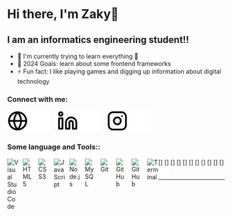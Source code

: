 # Hi there, I'm Zaky👋 

## I am an informatics engineering student!!

- 🌱 I'm currently trying to learn everything 🤣
- 🥅 2024 Goals: learn about some frontend frameworks
- ⚡ Fun fact: I like playing games and digging up information about digital technology

### Connect with me:

[![website](./img/globe-light.svg)](https://adamzakys.github.io/#gh-light-mode-only)
[![website](./img/globe-dark.svg)](https://adamzakys.github.io/#gh-dark-mode-only)
&nbsp;&nbsp;
[![website](./img/linkedin-light.svg)](https://www.linkedin.com/in/adamzaky/#gh-light-mode-only)
[![website](./img/linkedin-dark.svg)](https://www.linkedin.com/in/adamzaky/#gh-dark-mode-only)
&nbsp;&nbsp;
[![website](./img/instagram-light.svg)](https://www.instagram.com/adamzaky_j/#gh-light-mode-only)
[![website](./img/instagram-dark.svg)](https://www.instagram.com/adamzaky_j/#gh-dark-mode-only)

### Some language and Tools::

[<img align="left" alt="Visual Studio Code" width="26px" src="https://cdn.jsdelivr.net/gh/devicons/devicon/icons/vscode/vscode-original.svg" style="padding-right:10px;" />]
[<img align="left" alt="HTML5" width="26px" src="https://cdn.jsdelivr.net/gh/devicons/devicon/icons/html5/html5-original.svg" style="padding-right:10px;" />]
[<img align="left" alt="CSS3" width="26px" src="https://cdn.jsdelivr.net/gh/devicons/devicon/icons/css3/css3-original.svg" style="padding-right:10px;" />]
[<img align="left" alt="JavaScript" width="26px" src="https://cdn.jsdelivr.net/gh/devicons/devicon/icons/javascript/javascript-original.svg" style="padding-right:10px;" />]
[<img align="left" alt="Node.js" width="26px" src="https://cdn.jsdelivr.net/gh/devicons/devicon/icons/nodejs/nodejs-original.svg" style="padding-right:10px;" />]
[<img align="left" alt="MySQL" width="26px" src="https://cdn.jsdelivr.net/gh/devicons/devicon/icons/mysql/mysql-original.svg" style="padding-right:10px;" />]
[<img align="left" alt="Git" width="26px" src="https://cdn.jsdelivr.net/gh/devicons/devicon/icons/git/git-original.svg" style="padding-right:10px;" />]
[<img align="left" alt="GitHub" width="26px" src="https://user-images.githubusercontent.com/3369400/139447912-e0f43f33-6d9f-45f8-be46-2df5bbc91289.png" style="padding-right:10px;" />]
[<img align="left" alt="GitHub" width="26px" src="https://user-images.githubusercontent.com/3369400/139448065-39a229ba-4b06-434b-bc67-616e2ed80c8f.png" style="padding-right:10px;" />]
[<img align="left" alt="Terminal" width="26px" src="https://upload.wikimedia.org/wikipedia/commons/3/38/Jupyter_logo.svg" />]
[<img align="left" alt="Terminal" width="26px" src="./img/terminal-dark.svg" />]
<br />
<br />

---
